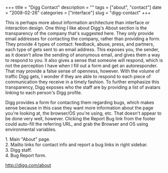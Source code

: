 +++
title = "Digg Contact"
description = ""
tags = ["about", "contact"]
date = "2008-02-26"
categories = ["interface"]
slug = "digg-contact"
+++


<p>This is perhaps more about information architecture than interface or interaction design. One thing I like about Digg's About section is the transparency of the company that's suggested here. They only provide email addresses for contacting the company, rather than providing a form. They provide 4 types of contact: feedback, abuse, press, and partners, each type of gets sent to an email address. This exposes you, the sender, as it doesn't allow the sending of anonymous email, and gives them a way to respond to you. It also gives a sense that someone will respond, which is not the perception I have when I fill out a form and get an autoresponder. That may provide a false sense of openness, however. With the volume of traffic Digg gets, I wonder if they are able to respond to each piece of communication they receive in a timely fashion. To further emphasize this transparency, Digg exposes who the staff are by providing a list of avatars linking to each person's Digg profile. </p>
<p>Digg provides a form for contacting them regarding bugs, which makes sense because in this case they want more information about the page you're looking at, the browser/OS you're using, etc. That doesn't appear to be done very well, however. Clicking the Report Bug link from the footer could auto-fill the referring URL, and grab the Browser and OS using environmental variables. </p>
<div id="screens-full" class="clear"><div class="caption">1. Main &quot;About&quot; page. </div><div class="fullimg clear"><a href="http://media.konigi.com/interface/digg-about-1.png" class="group" rel="group" title="1. Main &quot;About&quot; page. "><img src="http://media.konigi.com/interface/digg-about-1.png" alt="" class="img-responsive"></a></div></div><div id="screens-full" class="clear"><div class="caption">2. Mailto links for contact info and report a bug links in right sidebar. </div><div class="fullimg clear"><a href="http://media.konigi.com/interface/digg-about-2.png" class="group" rel="group" title="2. Mailto links for contact info and report a bug links in right sidebar. "><img src="http://media.konigi.com/interface/digg-about-2.png" alt="" class="img-responsive"></a></div></div><div id="screens-full" class="clear"><div class="caption">3. Digg staff.</div><div class="fullimg clear"><a href="http://media.konigi.com/interface/digg-about-3.png" class="group" rel="group" title="3. Digg staff."><img src="http://media.konigi.com/interface/digg-about-3.png" alt="" class="img-responsive"></a></div></div><div id="screens-full" class="clear"><div class="caption">4. Bug Report form.</div><div class="fullimg clear"><a href="http://media.konigi.com/interface/digg-about-4.png" class="group" rel="group" title="4. Bug Report form."><img src="http://media.konigi.com/interface/digg-about-4.png" alt="" class="img-responsive"></a></div></div>        
<p><a href="http://digg.com/about">http://digg.com/about</a></p>

